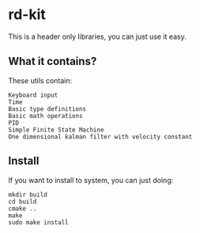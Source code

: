 # rd-kit

This is a header only libraries, you can just use it easy.

## What it contains?

These utils contain:

```
Keyboard input
Time
Basic type definitions
Basic math operations
PID
Simple Finite State Machine
One dimensional kalman filter with velocity constant
```

## Install

If you want to install to system, you can just doing:

```
mkdir build
cd build
cmake ..
make
sudo make install
```
